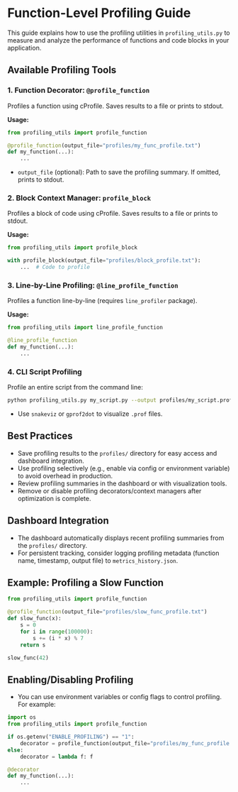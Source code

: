 # Function-Level Profiling Guide

This guide explains how to use the profiling utilities in `profiling_utils.py` to measure and analyze the performance of functions and code blocks in your application.

## Available Profiling Tools

### 1. Function Decorator: `@profile_function`
Profiles a function using cProfile. Saves results to a file or prints to stdout.

**Usage:**
```python
from profiling_utils import profile_function

@profile_function(output_file="profiles/my_func_profile.txt")
def my_function(...):
    ...
```
- `output_file` (optional): Path to save the profiling summary. If omitted, prints to stdout.

### 2. Block Context Manager: `profile_block`
Profiles a block of code using cProfile. Saves results to a file or prints to stdout.

**Usage:**
```python
from profiling_utils import profile_block

with profile_block(output_file="profiles/block_profile.txt"):
    ...  # Code to profile
```

### 3. Line-by-Line Profiling: `@line_profile_function`
Profiles a function line-by-line (requires `line_profiler` package).

**Usage:**
```python
from profiling_utils import line_profile_function

@line_profile_function
def my_function(...):
    ...
```

### 4. CLI Script Profiling
Profile an entire script from the command line:
```sh
python profiling_utils.py my_script.py --output profiles/my_script.prof
```
- Use `snakeviz` or `gprof2dot` to visualize `.prof` files.

## Best Practices
- Save profiling results to the `profiles/` directory for easy access and dashboard integration.
- Use profiling selectively (e.g., enable via config or environment variable) to avoid overhead in production.
- Review profiling summaries in the dashboard or with visualization tools.
- Remove or disable profiling decorators/context managers after optimization is complete.

## Dashboard Integration
- The dashboard automatically displays recent profiling summaries from the `profiles/` directory.
- For persistent tracking, consider logging profiling metadata (function name, timestamp, output file) to `metrics_history.json`.

## Example: Profiling a Slow Function
```python
from profiling_utils import profile_function

@profile_function(output_file="profiles/slow_func_profile.txt")
def slow_func(x):
    s = 0
    for i in range(100000):
        s += (i * x) % 7
    return s

slow_func(42)
```

## Enabling/Disabling Profiling
- You can use environment variables or config flags to control profiling. For example:
```python
import os
from profiling_utils import profile_function

if os.getenv("ENABLE_PROFILING") == "1":
    decorator = profile_function(output_file="profiles/my_func_profile.txt")
else:
    decorator = lambda f: f

@decorator
def my_function(...):
    ...
``` 